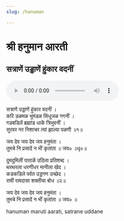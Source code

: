 ```yaml
---
slug: /hanuman

---
```

# श्री हनुमान आरती      
## सत्राणें उड्डाणें हुंकार वदनीं 

<audio controls="controls" src="/audio/aarati/satrane.mp3">
    Your browser does not support the HTML5 Audio element.
</audio> 

सत्राणें उड्डाणें हुंकार वदनीं ।<br />
करि डळमळ भूमंडळ सिंधूजळ गगनीं ।<br />
गडबडिलें ब्रह्मांड धाकें त्रिभुवनीं ।<br />
सुरवर नर निशाचर त्यां झाल्या पळणी ॥१॥

जय देव जय देव जय हनुमंता ।<br />
तुमचे नि प्रसादें न भीं कृतांता ॥ जय० ॥धृ०॥

दुमदुमिलीं पाताळें उठिला प्रतिशब्द ।<br />
थरथरला धरणीधर मानीला खेद ।<br />
कडकडिले पर्वत उड्डगण उच्छेद ।<br />
रामीं रामदासा शक्तीचा बोध ॥२॥

जय देव जय देव जय हनुमंता ।<br />
तुमचे नि प्रसादें न भीं कृतांता ॥ जय० ॥


<span class='index-text'> hanuman maruti aarati, satrane uddane</span>